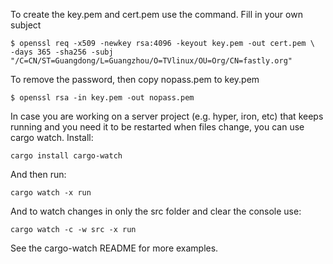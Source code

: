 

To create the key.pem and cert.pem use the command. Fill in your own subject

``` 
$ openssl req -x509 -newkey rsa:4096 -keyout key.pem -out cert.pem \
-days 365 -sha256 -subj "/C=CN/ST=Guangdong/L=Guangzhou/O=TVlinux/OU=Org/CN=fastly.org"

```
To remove the password, then copy nopass.pem to key.pem

``` 
$ openssl rsa -in key.pem -out nopass.pem
```

In case you are working on a server project (e.g. hyper, iron, etc) that keeps running and you need it to be restarted when files change, you can use cargo watch. Install:

``` 
cargo install cargo-watch
```
And then run:

``` 
cargo watch -x run
```
And to watch changes in only the src folder and clear the console use:

``` 
cargo watch -c -w src -x run
```

See the cargo-watch README for more examples.